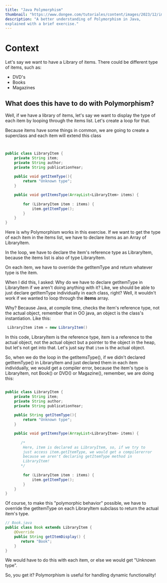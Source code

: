 ```yaml
---
title: "Java Polymorphism"
thumbnail: "https://www.dongee.com/tutoriales/content/images/2023/12/image-62.png"
description: "A better understanding of Polymorphism in Java,
explained with a brief exercise."
---
```


# Context 
Let's say we want to have a Library of items. There could be different
type of items, such as:

- DVD's
- Books
- Magazines

## What does this have to do with **Polymorphism**?

Well, if we have a library of items, let's say we want to display the
type of each item by looping through the items list. Let's create a loop for
that.

Because items have some things in common, we are going to create a superclass and each item will extend this class 

```java


public class LibraryItem {
    private String item;
    private String author;
    private String publicationYear;
    
    public void getItemType(){
        return "Unknown type";
    }

    public void getItemsType(ArrayList<LibraryItem> items) {
       
        for (LibraryItem item : items) {
            item.getItemType();
        }
    }
}

```


Here is why Polymorphism works in this exercise.
If we want to get the type of each item in the items list, we
have to declare items as an Array of LibraryItem.

In the loop, we have to declare the item's reference type
as LibraryItem, because the items list is also of type LibraryItem. 

On each item, we have to override the getItemType and return whatever
type is the item.

When I did this, I asked: Why do we have to declare getItemType in
LibraryItem if we aren't doing anything with it? Like, we should be
able to just declare getItemType individually in each class, right?
Well, it wouldn't work if we wanted to loop through the **items**
array.

Why? Because Java, at compile time, checks the item's reference type,
not the actual object, remember that in OO java, an object is the
class's instantiation. Like this:

```java
 LibraryItem item = new LibraryItem() 
```

In this code, LibraryItem is the reference type, item is a reference to the actual object, not the actual object but a pointer to the object in the heap, but let's not get into that. Let's just say that `item` is the actual object.

So, when we do the loop in the getItemsType(), if we didn't declared
getItemType() in LibraryItem and just declared them in each item
individually, we would get a compiler error, because the item's type
is LibraryItem, not Book() or DVD() or Magazine(), remember, we are
doing this:

```java

public class LibraryItem {
    private String item;
    private String author;
    private String publicationYear;
    
    public String getItemType(){
        return "Unknown type";
    }

    public void getItemsType(ArrayList<LibraryItem> items) {
       
       /*
        Here, item is declared as LibraryItem, so, if we try to
        just access item.getItemType, we would get a compilererror
        because we aren't declaring getItemType method in
        LibraryItem!
       */
       
        for (LibraryItem item : items) {
            item.getItemType();
        }
    }
}

```
Of course, to make this "polymorphic behavior" possible, we have to override the getItemType on each LibraryItem
subclass to return the actual item's type.

```java
// Book.java
public class Book extends LibraryItem {
    @Override 
    public String getItemDisplay() {
       return "Book"; 
    }
}

```

We would have to do this with each item, or else we would get "Unknown
type".

So, you get it? Polymorphism is useful for handling dynamic
functionality!

